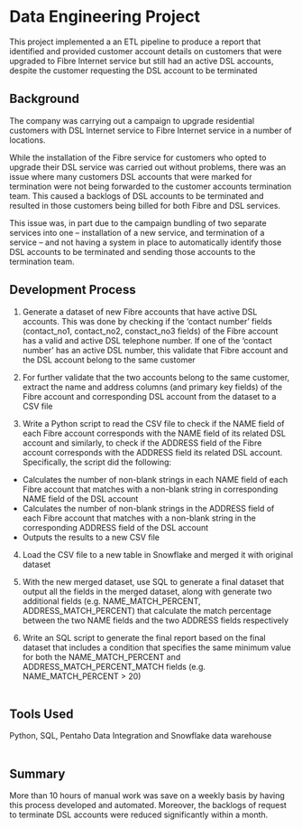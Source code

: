 # Data Engineering Project
This project implemented a an ETL pipeline to produce a report that identified and provided customer account details on customers that were upgraded to Fibre Internet service but still had an active DSL accounts, despite the customer requesting the DSL account to be terminated


## Background
The company was carrying out a campaign to upgrade residential customers with DSL Internet service to Fibre Internet service in a number of locations. 

While the installation of the Fibre service for customers who opted to upgrade their DSL service was carried out without problems, there was an issue where many customers DSL accounts that were marked for termination were not being forwarded to the customer accounts termination team. This caused a backlogs of DSL accounts to be terminated and resulted in those customers being billed for both Fibre and DSL services.

This issue was, in part due to the campaign bundling of two separate services into one – installation of a new service, and termination of a service – and not having a system in place to automatically identify those DSL accounts to be terminated and sending those accounts to the termination team.


## Development Process
1. Generate a dataset of new Fibre accounts that have active DSL accounts. This was done by checking if the ‘contact number’ fields (contact_no1, contact_no2, constact_no3 fields) of the Fibre account has a valid and active DSL telephone number. If one of the ‘contact number’ has an active DSL number, this validate that Fibre account and the DSL account belong to the same customer

2. For further validate that the two accounts belong to the same customer, extract the name and address columns (and primary key fields) of the Fibre account and corresponding DSL account from the dataset to a CSV file 

3. Write a Python script to read the CSV file to check if the NAME field of each Fibre account corresponds with the NAME field of its related DSL account and similarly, to check if the ADDRESS field of the Fibre account corresponds with the ADDRESS field its related DSL account. Specifically, the script did the following:
  - Calculates the number of non-blank strings in each NAME field of each Fibre account that matches with a non-blank string in corresponding NAME field of the DSL account</li>
  - Calculates the number of non-blank strings in the ADDRESS field of each Fibre account that matches with a non-blank string in the corresponding ADDRESS field of the DSL account </li>
  - Outputs the results to a new CSV file </li>


4. Load the CSV file to a new table in Snowflake and merged it with original dataset 

5. With the new merged dataset, use SQL to generate a final dataset that output all the fields in the merged dataset, along with generate two additional fields (e.g. NAME_MATCH_PERCENT, ADDRESS_MATCH_PERCENT) that calculate the match percentage between the two NAME fields and the two ADDRESS fields respectively

6. Write an SQL script to generate the final report based on the final dataset that includes a condition that specifies the same minimum value for both the NAME_MATCH_PERCENT and ADDRESS_MATCH_PERCENT_MATCH fields (e.g. NAME_MATCH_PERCENT > 20)
<br> </br>


## Tools Used

Python, SQL, Pentaho Data Integration and Snowflake data warehouse
<br></br>

## Summary

More than 10 hours of manual work was save on a weekly basis by having this process developed and automated. Moreover, the backlogs of request to terminate DSL accounts were reduced significantly within a month.

